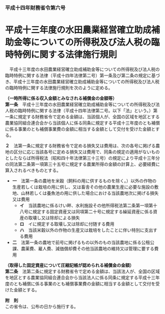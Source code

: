 ### 平成十四年財務省令第六号  
# 平成十三年度の水田農業経営確立助成補助金等についての所得税及び法人税の臨時特例に関する法律施行規則  
　平成十三年度の水田農業経営確立助成補助金等についての所得税及び法人税の臨時特例に関する法律（平成十四年法律第二号）第一条及び第二条の規定に基づき、平成十三年度の水田農業経営確立助成補助金等についての所得税及び法人税の臨時特例に関する法律施行規則を次のように定める。  
  
**（一時所得に係る収入金額とみなされる補償金の金額等）**  
**第一条**　平成十三年度の水田農業経営確立助成補助金等についての所得税及び法人税の臨時特例に関する法律（平成十四年法律第二号。以下「法」という。）第一条に規定する財務省令で定める金額は、当該個人が、全国の区域を地区とする農業協同組合連合会から当該個人に係る同条に規定する平成十三年度のとも補償に係る事業のとも補償事業費の金額に相当する金額として交付を受けた金額とする。  
  
**２**　法第一条に規定する財務省令で定める損失又は費用は、次の各号に掲げる農地の区分に応じ当該各号に定める損失又は費用で、同条の規定の適用がないものとしたならば所得税法（昭和四十年法律第三十三号）の規定により平成十三年分の同法第二条第一項第三十五号に規定する農業所得の金額の計算上、必要経費に算入されるべきものとする。  
* **一**　法第一条の農地を米穀（飼料の用に供するものを除く。）以外の作物の生産若しくは栽培の用に供し、又は畜舎その他の農業生産に必要な施設の敷地、山林若しくは養魚池の用に供した場合における当該農地次に掲げる損失又は費用  
	* **イ**　当該農地に係るけい畔、水利施設その他所得税法第二条第一項第十八号に規定する固定資産又は同項第二十号に規定する繰延資産に係る資産の取壊し又は除却による損失  
	* **ロ**　イに規定する取壊し又は除却に付随する費用  
	* **ハ**　当該米穀以外の作物の生産又は栽培をしたことに伴い特別に支出する費用  
* **二**　法第一条の農地で前号に掲げるもの以外のもの当該農地に係る公租公課、農薬費、雇人費、減価償却費その他当該農地の維持又は管理に要する費用  
  
**（取得した固定資産について圧縮記帳が認められる補償金の金額）**  
**第二条**　法第二条に規定する財務省令で定める金額は、当該法人が、全国の区域を地区とする農業協同組合連合会から当該法人に係る同条に規定する平成十三年度のとも補償に係る事業のとも補償事業費の金額に相当する金額として交付を受けた金額とする。  
  
**附　則**  
この省令は、公布の日から施行する。  
  
